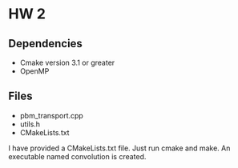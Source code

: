 # HW 2 

## Dependencies 
* Cmake version 3.1 or greater
* OpenMP

## Files
* pbm_transport.cpp
* utils.h
* CMakeLists.txt

I have provided a CMakeLists.txt file.
Just run cmake and make. An executable named convolution is created.

